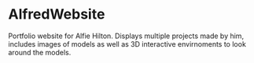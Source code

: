 # AlfredWebsite

Portfolio website for Alfie Hilton. Displays multiple projects made by him, includes images of models as well as 3D interactive envirnoments to look around the models. 
